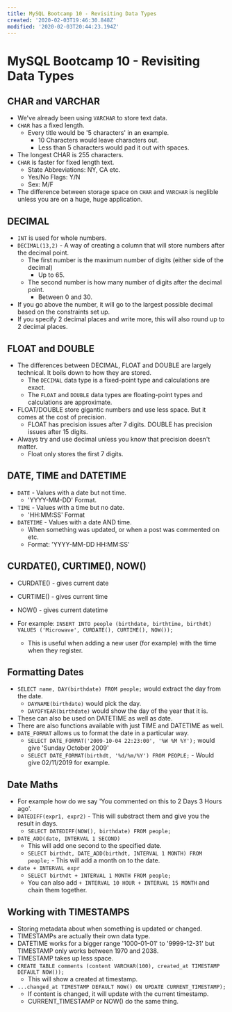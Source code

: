 ```yaml
---
title: MySQL Bootcamp 10 - Revisiting Data Types
created: '2020-02-03T19:46:30.848Z'
modified: '2020-02-03T20:44:23.194Z'
---
```


# MySQL Bootcamp 10 - Revisiting Data Types

## CHAR and VARCHAR

* We've already been using `VARCHAR` to store text data.
* `CHAR` has a fixed length.
  * Every title would be '5 characters' in an example.
    * 10 Characters would leave characters out.
    * Less than 5 characters would pad it out with spaces.
* The longest CHAR is 255 characters.
* `CHAR` is faster for fixed length text.
  * State Abbreviations: NY, CA etc.
  * Yes/No Flags: Y/N
  * Sex: M/F
* The difference between storage space on `CHAR` and `VARCHAR` is neglible unless you are on a huge, huge application.

## DECIMAL

* `INT` is used for whole numbers.
* `DECIMAL(13,2)` - A way of creating a column that will store numbers after the decimal point.
  * The first number is the maximum number of digits (either side of the decimal)
    * Up to 65.
  * The second number is how many number of digits after the decimal point.
    * Between 0 and 30.
* If you go above the number, it will go to the largest possible decimal based on the constraints set up.
* If you specify 2 decimal places and write more, this will also round up to 2 decimal places.

## FLOAT and DOUBLE

* The differences between DECIMAL, FLOAT and DOUBLE are largely technical. It boils down to how they are stored.
  * The `DECIMAL` data type is a fixed-point type and calculations are exact.
  * The `FLOAT` and `DOUBLE` data types are floating-point types and calculations are approximate.
* FLOAT/DOUBLE store gigantic numbers and use less space. But it comes at the cost of precision.
  * FLOAT has precision issues after 7 digits. DOUBLE has precision issues after 15 digits.
* Always try and use decimal unless you know that precision doesn't matter.
  * Float only stores the first 7 digits.

## DATE, TIME and DATETIME

* `DATE` - Values with a date but not time.
  * 'YYYY-MM-DD' Format.
* `TIME` - Values with a time but no date.
  * 'HH:MM:SS' Format
* `DATETIME` - Values with a date AND time.
  * When something was updated, or when a post was commented on etc.
  * Format: 'YYYY-MM-DD HH:MM:SS'

## CURDATE(), CURTIME(), NOW()

* CURDATE() - gives current date
* CURTIME() - gives current time
* NOW() - gives current datetime

* For example: `INSERT INTO people (birthdate, birthtime, birthdt) VALUES ('Microwave', CURDATE(), CURTIME(), NOW());`
  * This is useful when adding a new user (for example) with the time when they register.

## Formatting Dates

* `SELECT name, DAY(birthdate) FROM people;` would extract the day from the date.
  * `DAYNAME(birthdate)` would pick the day.
  * `DAYOFYEAR(birthdate)` would show the day of the year that it is.
* These can also be used on DATETIME as well as date.
* There are also functions available with just TIME and DATETIME as well.
* `DATE_FORMAT` allows us to format the date in a particular way.
  * `SELECT DATE_FORMAT('2009-10-04 22:23:00', '%W %M %Y');` would give 'Sunday October 2009'
  * `SELECT DATE_FORMAT(birthdt, '%d/%m/%Y') FROM PEOPLE;` - Would give 02/11/2019 for example.

## Date Maths

* For example how do we say 'You commented on this to 2 Days 3 Hours ago'.
* `DATEDIFF(expr1, expr2)` - This will substract them and give you the result in days.
  * `SELECT DATEDIFF(NOW(), birthdate) FROM people;`
* `DATE_ADD(date, INTERVAL 1 SECOND)`
  * This will add one second to the specified date.
  * `SELECT birthdt, DATE_ADD(birthdt, INTERVAL 1 MONTH) FROM people;` - This will add a month on to the date.
* `date + INTERVAL expr`
  * `SELECT birthdt + INTERVAL 1 MONTH FROM people;`
  * You can also add `+ INTERVAL 10 HOUR + INTERVAL 15 MONTH` and chain them together.

## Working with TIMESTAMPS

* Storing metadata about when something is updated or changed.
* TIMESTAMPs are actually their own data type.
* DATETIME works for a bigger range '1000-01-01' to '9999-12-31' but TIMESTAMP only works between 1970 and 2038.
* TIMESTAMP takes up less space.
* `CREATE TABLE comments (content VARCHAR(100), created_at TIMESTAMP DEFAULT NOW());`
  * This will show a created at timestamp.
* `...changed_at TIMESTAMP DEFAULT NOW() ON UPDATE CURRENT_TIMESTAMP);`
  * If content is changed, it will update with the current timestamp.
  * CURRENT_TIMESTAMP or NOW() do the same thing.


